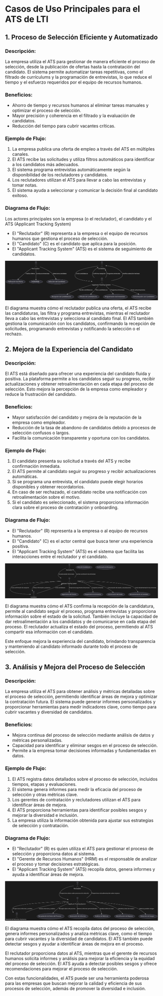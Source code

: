 # Casos de Uso Principales para el ATS de LTI

## 1. Proceso de Selección Eficiente y Automatizado
### Descripción:
La empresa utiliza el ATS para gestionar de manera eficiente el proceso de selección, desde la publicación de ofertas hasta la contratación del candidato. El sistema permite automatizar tareas repetitivas, como el filtrado de currículums y la programación de entrevistas, lo que reduce el tiempo y el esfuerzo requeridos por el equipo de recursos humanos.

### Beneficios:
- Ahorro de tiempo y recursos humanos al eliminar tareas manuales y optimizar el proceso de selección.
- Mayor precisión y coherencia en el filtrado y la evaluación de candidatos.
- Reducción del tiempo para cubrir vacantes críticas.

### Ejemplo de Flujo:
1. La empresa publica una oferta de empleo a través del ATS en múltiples canales.
2. El ATS recibe las solicitudes y utiliza filtros automáticos para identificar a los candidatos más adecuados.
3. El sistema programa entrevistas automáticamente según la disponibilidad de los reclutadores y candidatos.
4. Los reclutadores utilizan el ATS para llevar a cabo las entrevistas y tomar notas.
5. El sistema ayuda a seleccionar y comunicar la decisión final al candidato exitoso.


### Diagrama de Flujo:

Los actores principales son la empresa (o el reclutador), el candidato y el ATS (Applicant Tracking System)

- El "Reclutador" (R) representa a la empresa o el equipo de recursos humanos que gestiona el proceso de selección.
- El "Candidato" (C) es el candidato que aplica para la posición.
- El "Applicant Tracking System" (ATS) es el sistema de seguimiento de candidatos.

![Image](use-cases/usecase1.svg)

El diagrama muestra cómo el reclutador publica una oferta, el ATS recibe las candidaturas, las filtra y programa entrevistas, mientras el reclutador lleva a cabo las entrevistas y selecciona al candidato final. El ATS también gestiona la comunicación con los candidatos, confirmando la recepción de solicitudes, programando entrevistas y notificando la selección o el rechazo.

## 2. Mejora de la Experiencia del Candidato
### Descripción:
El ATS está diseñado para ofrecer una experiencia del candidato fluida y positiva. La plataforma permite a los candidatos seguir su progreso, recibir actualizaciones y obtener retroalimentación en cada etapa del proceso de selección. Esto mejora la percepción de la empresa como empleador y reduce la frustración del candidato.

### Beneficios:
- Mayor satisfacción del candidato y mejora de la reputación de la empresa como empleador.
- Reducción de la tasa de abandono de candidatos debido a procesos de selección confusos o largos.
- Facilita la comunicación transparente y oportuna con los candidatos.

### Ejemplo de Flujo:
1. El candidato presenta su solicitud a través del ATS y recibe confirmación inmediata.
2. El ATS permite al candidato seguir su progreso y recibir actualizaciones automáticas.
3. Si se programa una entrevista, el candidato puede elegir horarios disponibles y obtener recordatorios.
4. En caso de ser rechazado, el candidato recibe una notificación con retroalimentación sobre el motivo.
5. Si el candidato es seleccionado, el sistema proporciona información clara sobre el proceso de contratación y onboarding.

### Diagrama de Flujo:

- El "Reclutador" (R) representa a la empresa o al equipo de recursos humanos.
- El "Candidato" (C) es el actor central que busca tener una experiencia positiva.
- El "Applicant Tracking System" (ATS) es el sistema que facilita las interacciones entre el reclutador y el candidato.

![Image](use-cases/usecase2.svg)

El diagrama muestra cómo el ATS confirma la recepción de la candidatura, permite al candidato seguir el proceso, programa entrevistas y proporciona información sobre el estado de la solicitud. También incluye la capacidad de dar retroalimentación a los candidatos y de comunicarse en cada etapa del proceso. El reclutador actualiza el estado del proceso, permitiendo al ATS compartir esa información con el candidato.

Este enfoque mejora la experiencia del candidato, brindando transparencia y manteniendo al candidato informado durante todo el proceso de selección.

## 3. Análisis y Mejora del Proceso de Selección
### Descripción:
La empresa utiliza el ATS para obtener análisis y métricas detalladas sobre el proceso de selección, permitiendo identificar áreas de mejora y optimizar la contratación futura. El sistema puede generar informes personalizados y proporcionar herramientas para medir indicadores clave, como tiempo para cubrir vacantes y diversidad de candidatos.

### Beneficios:
- Mejora continua del proceso de selección mediante análisis de datos y métricas personalizadas.
- Capacidad para identificar y eliminar sesgos en el proceso de selección.
- Permite a la empresa tomar decisiones informadas y fundamentadas en datos.

### Ejemplo de Flujo:
1. El ATS registra datos detallados sobre el proceso de selección, incluidos tiempos, etapas y evaluaciones.
2. El sistema genera informes para medir la eficacia del proceso de selección y otras métricas clave.
3. Los gerentes de contratación y reclutadores utilizan el ATS para identificar áreas de mejora.
4. El ATS proporciona herramientas para identificar posibles sesgos y mejorar la diversidad e inclusión.
5. La empresa utiliza la información obtenida para ajustar sus estrategias de selección y contratación.

### Diagrama de Flujo:

- El "Reclutador" (R) es quien utiliza el ATS para gestionar el proceso de selección y proporciona datos al sistema.
- El "Gerente de Recursos Humanos" (HRM) es el responsable de analizar el proceso y tomar decisiones estratégicas.
- El "Applicant Tracking System" (ATS) recopila datos, genera informes y ayuda a identificar áreas de mejora.

![Image](use-cases/usecase3.svg)

El diagrama muestra cómo el ATS recopila datos del proceso de selección, genera informes personalizados y analiza métricas clave, como el tiempo para cubrir vacantes y la diversidad de candidatos. El ATS también puede detectar sesgos y ayudar a identificar áreas de mejora en el proceso.

El reclutador proporciona datos al ATS, mientras que el gerente de recursos humanos solicita informes y análisis para mejorar la eficiencia y la equidad del proceso de selección. El ATS ayuda a detectar posibles sesgos y ofrece recomendaciones para mejorar el proceso de selección.

Con estas funcionalidades, el ATS puede ser una herramienta poderosa para las empresas que buscan mejorar la calidad y eficiencia de sus procesos de selección, además de promover la diversidad e inclusión.
